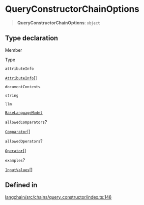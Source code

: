 QueryConstructorChainOptions
============================

> **QueryConstructorChainOptions**: `object`

Type declaration[​](#type-declaration "Direct link to Type declaration")
------------------------------------------------------------------------

Member

Type

`attributeInfo`

[`AttributeInfo`](/docs/api/schema_query_constructor/classes/AttributeInfo)\[\]

`documentContents`

`string`

`llm`

[`BaseLanguageModel`](/docs/api/base_language/classes/BaseLanguageModel)

`allowedComparators`?

[`Comparator`](/docs/api/chains_query_constructor_ir/types/Comparator)\[\]

`allowedOperators`?

[`Operator`](/docs/api/chains_query_constructor_ir/types/Operator)\[\]

`examples`?

[`InputValues`](/docs/api/schema/types/InputValues)\[\]

Defined in[​](#defined-in "Direct link to Defined in")
------------------------------------------------------

[langchain/src/chains/query\_constructor/index.ts:148](https://github.com/hwchase17/langchainjs/blob/46e1734/langchain/src/chains/query_constructor/index.ts#L148)